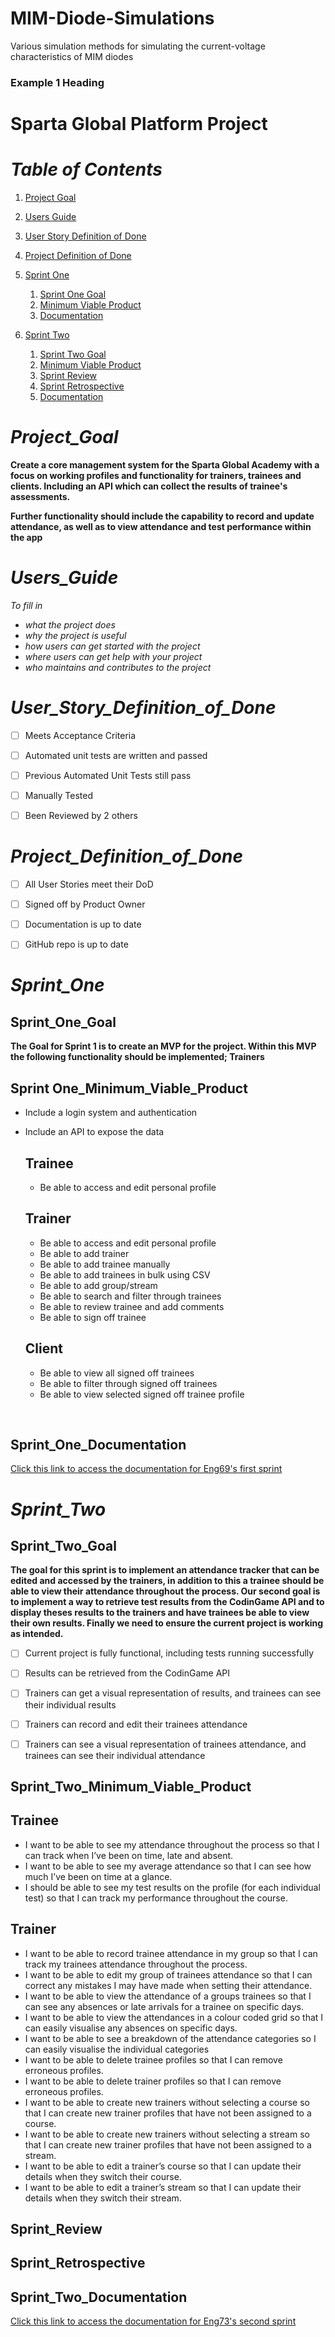# MIM-Diode-Simulations

Various simulation methods for simulating the current-voltage characteristics of MIM diodes


### Example 1 Heading
# **Sparta Global Platform Project**





# *Table of Contents*



1. [Project Goal](#Project_Goal)

2. [Users Guide](#Users_Guide)

3. [User Story Definition of Done](#User_Story_Definition_of_Done)

4. [Project Definition of Done](#Project_Definition_of_Done)

5. [Sprint One](#Sprint_One)

   1. [Sprint One Goal](#Sprint_One_Goal)
   2. [Minimum Viable Product](#Sprint_One_Minimum_Viable_Product)
   3. [Documentation](#Sprint_One_Documentation)

6. [Sprint Two](#Sprint_Two)

   1. [Sprint Two Goal](#Sprint_Two_Goal)
   2. [Minimum Viable Product](#Sprint_Two_Minimum_Viable_Product)
   3. [Sprint Review](#Sprint_Review)
   4. [Sprint Retrospective](#Sprint_Retrospective)
   5. [Documentation](#Sprint_Two_Documentation)

   

   

# *Project_Goal*

**Create a core management system for the Sparta Global Academy with a focus on working profiles and functionality for trainers, trainees and clients. Including an API which can collect the results of trainee's assessments.**

**Further functionality should include the capability to record and update attendance, as well as to view attendance and test performance within the app**



# *Users_Guide*

*To fill in*

- *what the project does*
- *why the project is useful*
- *how users can get started with the project*
- *where users can get help with your project*
- *who maintains and contributes to the project*



# *User_Story_Definition_of_Done*

- [ ] Meets Acceptance Criteria
- [ ] Automated unit tests are written and passed
- [ ] Previous Automated Unit Tests still pass
- [ ] Manually Tested
- [ ] Been Reviewed by 2 others



# *Project_Definition_of_Done*

- [ ] All User Stories meet their DoD
- [ ] Signed off by Product Owner
- [ ] Documentation is up to date
- [ ] GitHub repo is up to date

  

# *Sprint_One*



## Sprint_One_Goal

**The Goal for Sprint 1 is to create an MVP for the project. Within this MVP the following functionality should be implemented; Trainers**



## Sprint One_Minimum_Viable_Product

- Include a login system and authentication

- Include an API to expose the data

  ## Trainee 

  - Be able to access and edit personal profile	

  ## Trainer

  - Be able to access and edit personal profile
  - Be able to add trainer
  - Be able to add  trainee manually
  - Be able to add trainees in bulk using CSV
  - Be able to add group/stream
  - Be able to search and filter through trainees
  - Be able to review trainee and add comments
  - Be able to sign off trainee

  ## Client 

  - Be able to view all signed off trainees
  - Be able to filter through signed off trainees
  - Be able to view selected signed off trainee profile


​	

## Sprint_One_Documentation

[Click this link to access the documentation for Eng69's first sprint](https://github.com/spartaglobal/Eng69FinalProject/blob/dev-alexm/SprintOneDocumentation.md)







# *Sprint_Two*



## Sprint_Two_Goal

**The goal for this sprint is to implement an attendance tracker that can be edited and accessed by the trainers, in addition to this a trainee should be able to view their attendance throughout the process. Our second goal is to implement a way to retrieve test results from the CodinGame API and to display theses results to the trainers and have trainees be able to view their own results. Finally we need to ensure the current project is working as intended.**



- [ ] Current project is fully functional, including tests running successfully
- [ ] Results can be retrieved from the CodinGame API
- [ ] Trainers can get a visual representation of results, and trainees can see their individual results
- [ ] Trainers can record and edit their trainees attendance
- [ ] Trainers can see a visual representation of trainees attendance, and trainees can see their individual attendance





## Sprint_Two_Minimum_Viable_Product

## Trainee 

- I want to be able to see my attendance throughout the process so that I can track when I’ve been on time, late and absent. 
- I want to be able to see my average attendance so that I can see how much I’ve been on time at a glance. 
- I should be able to see my test results on the profile (for each individual test) so that I can track my performance throughout the course.

## Trainer

- I want to be able to record trainee attendance in my group so that I can track my trainees attendance throughout the process. 
- I want to be able to edit my group of trainees attendance so that I can correct any mistakes I may have made when setting their attendance. 
- I want to be able to view the attendance of a groups trainees so that I can see any absences or late arrivals for a trainee on specific days.  
- I want to be able to view the attendances in a colour coded grid so that I can easily visualise any absences on specific days. 
- I want to be able to see a breakdown of the attendance categories so I can easily visualise the individual categories 
- I want to be able to delete trainee profiles so that I can remove erroneous profiles.
- I want to be able to delete trainer profiles so that I can remove erroneous profiles.
- I want to be able to create new trainers without selecting a course so that I can create new trainer profiles that have not been assigned to a course. 
- I want to be able to create new trainers without selecting a stream so that I can create new trainer profiles that have not been assigned to a stream. 
- I want to be able to edit a trainer’s course so that I can update their details when they switch their course. 
- I want to be able to edit a trainer’s stream so that I can update their details when they switch their stream. 



## Sprint_Review



## Sprint_Retrospective



## Sprint_Two_Documentation

[Click this link to access the documentation for Eng73's second sprint](https://github.com/spartaglobal/Eng69FinalProject/blob/dev-alexm/SprintTwoDocumentation.md)

